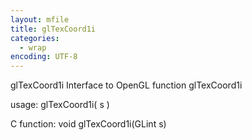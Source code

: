 ```yaml
---
layout: mfile
title: glTexCoord1i
categories:
  - wrap
encoding: UTF-8
---
```


glTexCoord1i  Interface to OpenGL function glTexCoord1i

usage:  glTexCoord1i( s )

C function:  void glTexCoord1i(GLint s)